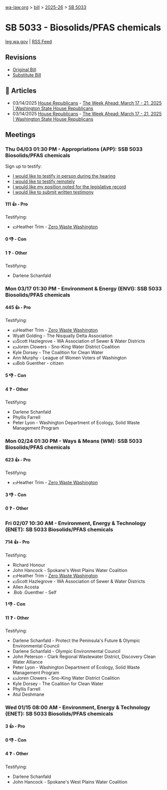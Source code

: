[wa-law.org](/) > [bill](/bill/) > [2025-26](/bill/2025-26/) > [SB 5033](/bill/2025-26/sb/5033/)

# SB 5033 - Biosolids/PFAS chemicals
[leg.wa.gov](https://app.leg.wa.gov/billsummary?BillNumber=5033&Year=2025&Initiative=false) | [RSS Feed](./rss.xml)

## Revisions
* [Original Bill](1/)
* [Substitute Bill](S/)

## 📰 Articles
* 03/14/2025 [House Republicans](/org/house_republicans/) - [The Week Ahead: March 17 - 21, 2025 | Washington State House Republicans](http://houserepublicans.wa.gov/week/the-week-ahead-march-17-21-2025/#:~:text=SB%205033)
* 03/14/2025 [House Republicans](/org/house_republicans/) - [The Week Ahead: March 17 - 21, 2025 | Washington State House Republicans](https://houserepublicans.wa.gov/week/the-week-ahead-march-17-21-2025/#:~:text=SB%205033)

## Meetings
### Thu 04/03 01:30 PM - Appropriations (APP): SSB 5033 Biosolids/PFAS chemicals
Sign up to testify:
* [I would like to testify in person during the hearing](https://app.leg.wa.gov/csi/Testifier/Add?chamber=House&mId=33247&aId=166804&caId=26849&tId=1)
* [I would like to testify remotely](https://app.leg.wa.gov/csi/Testifier/Add?chamber=House&mId=33247&aId=166804&caId=26849&tId=2)
* [I would like my position noted for the legislative record](https://app.leg.wa.gov/csi/Testifier/Add?chamber=House&mId=33247&aId=166804&caId=26849&tId=3)
* [I would like to submit written testimony](https://app.leg.wa.gov/csi/Testifier/Add?chamber=House&mId=33247&aId=166804&caId=26849&tId=4)

#### 111 👍 - Pro
Testifying:
* 💵Heather Trim - [Zero Waste Washington](/org/zero_waste_washington/)

#### 0 👎 - Con

#### 1 ❓ - Other
Testifying:
* Darlene Schanfald

### Mon 03/17 01:30 PM - Environment & Energy (ENVI): SSB 5033 Biosolids/PFAS chemicals
#### 445 👍 - Pro
Testifying:
* 💵Heather Trim - [Zero Waste Washington](/org/zero_waste_washington/)
* Wyatt Golding - The Nisqually Delta Association
* 💵Scott Hazlegrove - WA Association of Sewer & Water Districts
* 💵Joren Clowers - Sno-King Water District Coalition
* Kyle Dorsey - The Coalition for Clean Water
* Ann Murphy - League of Women Voters of Washington
* 💵Bob Guenther - citizen

#### 5 👎 - Con

#### 4 ❓ - Other
Testifying:
* Darlene Schanfald
* Phyllis Farrell
* Peter Lyon - Washington Department of Ecology, Solid Waste Management Program

### Mon 02/24 01:30 PM - Ways & Means (WM): SSB 5033 Biosolids/PFAS chemicals
#### 623 👍 - Pro
Testifying:
* 💵Heather Trim - [Zero Waste Washington](/org/zero_waste_washington/)

#### 3 👎 - Con

#### 0 ❓ - Other

### Fri 02/07 10:30 AM - Environment, Energy & Technology (ENET): SB 5033 Biosolids/PFAS chemicals
#### 714 👍 - Pro
Testifying:
* Richard Honour
* John Hancock - Spokane's West Plains Water Coalition
* 💵Heather Trim - [Zero Waste Washington](/org/zero_waste_washington/)
* 💵Scott Hazlegrove - WA Association of Sewer & Water Districts
* Allen Acosta
* .Bob .Guenther - Self

#### 1 👎 - Con

#### 11 ❓ - Other
Testifying:
* Darlene Schanfald - Protect the Peninsula's Future & Olympic Environmental Council
* Darlene Schanfald - Olympic Environmental Council
* John Peterson - Clark Regional Wastewater District, Discovery Clean Water Alliance
* Peter Lyon - Washington Department of Ecology, Solid Waste Management Program
* 💵Joren Clowers - Sno-King Water District Coalition
* Kyle Dorsey - The Coalition for Clean Water
* Phyllis Farrell
* Atul Deshmane

### Wed 01/15 08:00 AM - Environment, Energy & Technology (ENET): SB 5033 Biosolids/PFAS chemicals
#### 3 👍 - Pro

#### 0 👎 - Con

#### 4 ❓ - Other
Testifying:
* Darlene Schanfald
* John Hancock - Spokane's West Plains Water Coalition

